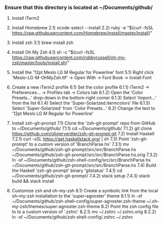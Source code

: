 
### Ensure that this directory is located at ~/Documents/github/

1) Install iTerm2

2) Install Homebrew
  2.1) xcode-select --install
  2.2) ruby -e "$(curl -fsSL https://raw.githubusercontent.com/Homebrew/install/master/install)"

3) Install zsh
  3.1) brew install zsh

4) Install Oh My Zsh
  4.1) sh -c "$(curl -fsSL https://raw.githubusercontent.com/robbyrussell/oh-my-zsh/master/tools/install.sh)"

5) Install the '12pt Meslo LG M Regular for Powerline' font
  5.1) Right click 'Meslo-LG-M-OhMyZsh.ttf' -> Open With -> Font Book -> Install Font

6) Create a new iTerm2 profile
  6.1) Set the color profile
    6.1.1) iTerm2 -> Preferences... -> Profiles tab -> Colors tab
    6.1.2) Open the 'Color Presets...' drop-down in the bottom-right corner
    6.1.3) Select 'Import...' from the list
    6.1.4) Select the 'Super-Solarized.itermcolors' file
    6.1.5) Select 'Super-Solarized' from 'Color Presets...'
  6.2) Change the text to '12pt Meslo LG M Regular for Powerline'

7) Install zsh-git-prompt
  7.1) Clone the 'zsh-git-prompt' repo from GitHub to ~/Documents/github/
    7.1.1) cd ~/Documents/github/
    7.1.2) git clone https://github.com/olivierverdier/zsh-git-prompt.git
  7.2) Install Haskell
    7.2.1) curl -sSL https://get.haskellstack.org/ | sh
  7.3) Point 'zsh-git-prompt' to a custom version of 'BranchParse.hs'
    7.3.1) mv ~/Documents/github/zsh-git-prompt/src/src/BranchParse.hs ~/Documents/github/zsh-git-prompt/src/src/BranchParse.hs.orig
    7.3.2) ln -sf ~/Documents/github/zsh-shell-config/src/src/BranchParse.hs ~/Documents/github/zsh-git-prompt/src/src/BranchParse.hs
  7.4) Build the Haskell 'zsh-git-prompt' binary 'gitstatus'
    7.4.1) cd ~/Documents/github/zsh-git-prompt/
    7.4.2) stack setup
    7.4.3) stack build && stack install

8) Customize zsh and oh-my-zsh
  8.1) Create a symbolic link from the local oh-my-zsh installation to the 'super-agnoster' theme
    8.1.1) ln -sf ~/Documents/github/zsh-shell-config/super-agnoster.zsh-theme ~/.oh-my-zsh/themes/super-agnoster.zsh-theme
  8.2) Point the zsh config file to to a custom version of '.zshrc'
    8.2.1) mv ~/.zshrc ~/.zshrc.orig
    8.2.2) ln -sf ~/Documents/github/zsh-shell-config/.zshrc ~/.zshrc
